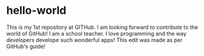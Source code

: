 # hello-world
This is my 1st repository at GITHub. I am looking forward to contribute to the world of GitHub!
I am a school teacher. I love programming and the way developers develope such wonderful apps! 
This edit was made as per GitHub's guide!

